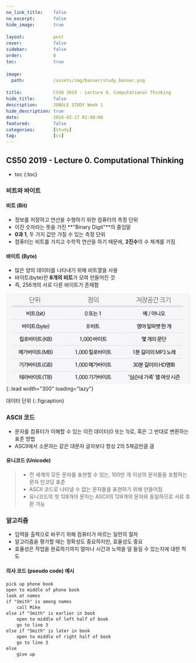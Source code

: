 ```yaml
---
no_link_title:    false
no_excerpt:       false
hide_image:       true

layout:           post
cover:            false
sidebar:          false
order:            0      
toc:              true

image:
  path:           /assets/img/banner/study_banner.png

title:            CS50 2019 - Lecture 0. Computational Thinking
hide_title:       false
description:      JUNGLE STUDY Week 1
hide_description: true
date:             2024-02-17 02:00:00
featured:         false
categories:       [study]
tag:              [cs]
---
```


## CS50 2019 - Lecture 0. Computational Thinking

* toc
{:toc}

### 비트와 바이트

#### 비트 (Bit)
- 정보를 저장하고 연산을 수행하기 위한 컴퓨터의 측정 단위
- 이진 숫자라는 뜻을 가진 **"Binary Digit"**의 줄임말
- **0과 1**, 두 가지 값만 가질 수 있는 측정 단위
- 컴퓨터는 비트를 가지고 수학적 연산을 하기 때문에, **2진수**의 수 체계를 가짐

#### 바이트 (Byte)
- 많은 양의 데이터를 나타내기 위해 비트열을 사용
- 바이트(byte)란 **8개의 비트**가 모여 만들어진 것
- 즉, 256개의 서로 다른 바이트가 존재함

![Byte](/assets/img/posts/byte.png){:.lead width="300" loading="lazy"}

데이터 단위
{:.figcaption}

### ASCII 코드
- 문자를 컴퓨터가 이해할 수 있는 이진 데이터(0 또는 1)로, 혹은 그 반대로 변환하는 표준 방법
- ASCII에서 소문자는 같은 대문자 글자보다 항상 2의 5제곱만큼 큼

#### 유니코드 (Unicode)
> - 전 세계의 모든 문자를 표현할 수 있는, 100만 개 이상의 문자들을 포함하는 문자 인코딩 표준
> - ASCII 코드로 나타낼 수 없는 문자들을 표현하기 위해 만들어짐
> - 유니코드의 첫 128개의 문자는 ASCII의 128개의 문자와 동일하므로 서로 호환 가능

### 알고리즘
- 입력을 출력으로 바꾸기 위해 컴퓨터가 따르는 일련의 절차
- 알고리즘을 평가할 때는 정확성도 중요하지만, 효율성도 중요
- 효율성은 작업을 완료하기까지 얼마나 시간과 노력을 덜 들일 수 있는지에 대한 척도

#### 의사 코드 (pseudo code) 예시
```
pick up phone book
open to middle of phone book
look at names
if "Smith" is among names
    call Mike
else if "Smith" is earlier in book
    open to middle of left half of book
    go to line 3
else if "Smith" is later in book
    open to middle of right half of book
    go to line 3
else
    give up
```
